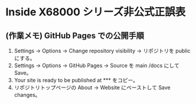 # Inside X68000 シリーズ非公式正誤表


## (作業メモ) GitHub Pages での公開手順

1. Settings -> Options -> Change repository visibility -> リポジトリを public にする。
2. Settings -> Options -> GitHub Pages -> Source を main /docs にして Save。
3. Your site is ready to be published at *** をコピー。
4. リポジトリトップページの About -> Website にペーストして Save changes。

